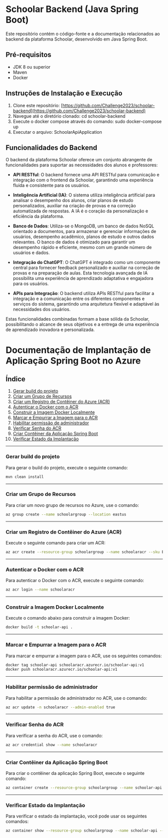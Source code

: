 # Schoolar Backend (Java Spring Boot)

Este repositório contém o código-fonte e a documentação relacionados ao backend da plataforma Schoolar, desenvolvido em Java Spring Boot.

## Pré-requisitos
- JDK 8 ou superior
- Maven
- Docker

## Instruções de Instalação e Execução
1. Clone este repositório: [https://github.com/Challenge2023/schoolar-backend](https://github.com/Challenge2023/schoolar-backend)
2. Navegue até o diretório clonado: cd schoolar-backend
3. Execute o docker compose através do comando: sudo docker-compose up
4. Executar o arquivo: SchoolarApiApplication


## Funcionalidades do Backend
O backend da plataforma Schoolar oferece um conjunto abrangente de funcionalidades para suportar as necessidades dos alunos e professores:

- **API RESTful**: O backend fornece uma API RESTful para comunicação e integração com o frontend da Schoolar, garantindo uma experiência fluida e consistente para os usuários.

- **Inteligência Artificial (IA)**: O sistema utiliza inteligência artificial para analisar o desempenho dos alunos, criar planos de estudo personalizados, auxiliar na criação de provas e na correção automatizada de respostas. A IA é o coração da personalização e eficiência da plataforma.

- **Banco de Dados**: Utiliza-se o MongoDB, um banco de dados NoSQL orientado a documentos, para armazenar e gerenciar informações de usuários, desempenho acadêmico, planos de estudo e outros dados relevantes. O banco de dados é otimizado para garantir um desempenho rápido e eficiente, mesmo com um grande número de usuários e dados.

- **Integração do ChatGPT**: O ChatGPT é integrado como um componente central para fornecer feedback personalizado e auxiliar na correção de provas e na preparação de aulas. Esta tecnologia avançada de IA possibilita uma experiência de aprendizado adaptativa e engajadora para os usuários.

- **APIs para Integração**: O backend utiliza APIs RESTful para facilitar a integração e a comunicação entre os diferentes componentes e serviços do sistema, garantindo uma arquitetura flexível e adaptável às necessidades dos usuários.

Estas funcionalidades combinadas formam a base sólida da Schoolar, possibilitando o alcance de seus objetivos e a entrega de uma experiência de aprendizado inovadora e personalizada.

# Documentação de Implantação de Aplicação Spring Boot no Azure

## Índice

1. [Gerar build do projeto](#gerar-build-do-projeto)
2. [Criar um Grupo de Recursos](#criar-um-grupo-de-recursos)
3. [Criar um Registro de Contêiner do Azure (ACR)](#criar-um-registro-de-contêiner-do-azure-acr)
4. [Autenticar o Docker com o ACR](#autenticar-o-docker-com-o-acr)
5. [Construir a Imagem Docker Localmente](#construir-a-imagem-docker-localmente)
6. [Marcar e Empurrar a Imagem para o ACR](#marcar-e-empurrar-a-imagem-para-o-acr)
7. [Habilitar permissão de administrador](#habilitar-permissão-de-administrador)
8. [Verificar Senha do ACR](#verificar-senha-do-acr)
9. [Criar Contêiner da Aplicação Spring Boot](#criar-contêiner-da-aplicação-spring-boot)
10. [Verificar Estado da Implantação](#verificar-estado-da-implantação)

---

### Gerar build do projeto

Para gerar o build do projeto, execute o seguinte comando:

```bash
mvn clean install
```

---

### Criar um Grupo de Recursos

Para criar um novo grupo de recursos no Azure, use o comando:

```bash
az group create --name schoolargroup --location eastus
```

---

### Criar um Registro de Contêiner do Azure (ACR)

Execute o seguinte comando para criar um ACR:

```bash
az acr create --resource-group schoolargroup --name schoolaracr --sku Basic
```

---

### Autenticar o Docker com o ACR

Para autenticar o Docker com o ACR, execute o seguinte comando:

```bash
az acr login --name schoolaracr
```

---

### Construir a Imagem Docker Localmente

Execute o comando abaixo para construir a imagem Docker:

```bash
docker build -t schoolar-api .
```

---

### Marcar e Empurrar a Imagem para o ACR

Para marcar e empurrar a imagem para o ACR, use os seguintes comandos:

```bash
docker tag schoolar-api schoolaracr.azurecr.io/schoolar-api:v1
docker push schoolaracr.azurecr.io/schoolar-api:v1
```

---

### Habilitar permissão de administrador

Para habilitar a permissão de administrador no ACR, use o comando:

```bash
az acr update -n schoolaracr --admin-enabled true
```

---

### Verificar Senha do ACR

Para verificar a senha do ACR, use o comando:

```bash
az acr credential show --name schoolaracr
```

---

### Criar Contêiner da Aplicação Spring Boot

Para criar o contêiner da aplicação Spring Boot, execute o seguinte comando:

```bash
az container create --resource-group schoolargroup --name schoolar-api --image schoolaracr.azurecr.io/schoolar-api:v1 --cpu 1 --memory 1 --ports 8080 --ip-address public
```

---

### Verificar Estado da Implantação

Para verificar o estado da implantação, você pode usar os seguintes comandos:

```bash
az container show --resource-group schoolargroup --name schoolar-api --query "{FQDN:ipAddress.fqdn,IP:ipAddress.ip,ProvisioningState:provisioningState}" --out table
```
